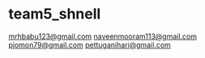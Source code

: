 # team5_shnell

mrhbabu123@gmail.com
naveenmooram113@gmail.com
pjomon79@gmail.com
pettuganihari@gmail.com

